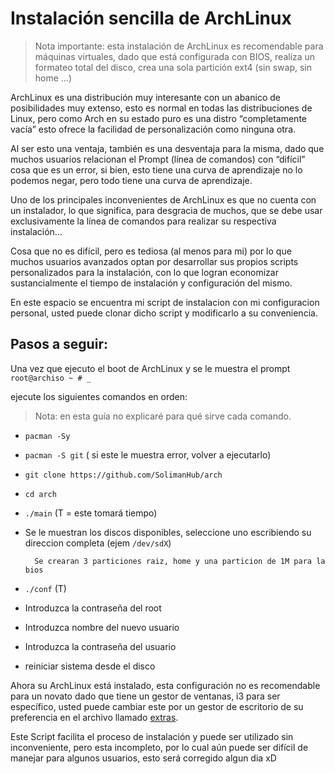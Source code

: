 # Instalación sencilla de ArchLinux

> Nota importante: esta instalación de ArchLinux es recomendable para máquinas virtuales, dado que está configurada con BIOS, realiza un formateo total del disco, crea una sola partición ext4 (sin swap, sin home …)

ArchLinux es una distribución muy interesante con un abanico de posibilidades muy extenso, esto es normal en todas las distribuciones de Linux, pero como Arch en su estado puro es una distro “completamente vacía” esto ofrece la facilidad de personalización como ninguna otra.

Al ser esto una ventaja, también es una desventaja para la misma, dado que muchos usuarios relacionan el Prompt (línea de comandos) con “difícil” cosa que es un error, si bien, esto tiene una curva de aprendizaje no lo podemos negar, pero todo tiene una curva de aprendizaje.

Uno de los principales inconvenientes de ArchLinux es que no cuenta con un instalador, lo que significa, para desgracia de muchos, que se debe usar exclusivamente la línea de comandos para realizar su respectiva instalación…

Cosa que no es difícil, pero es tediosa (al menos para mi) por lo que muchos usuarios avanzados optan por desarrollar sus propios scripts personalizados para la instalación, con lo que logran economizar sustancialmente el tiempo de instalación y configuración del mismo.

En este espacio se encuentra mi script de instalacion con mi configuracion personal, usted puede clonar dicho script y modificarlo a su conveniencia.

## Pasos a seguir:

Una vez que ejecuto el boot de ArchLinux y se le muestra el prompt `root@archiso ~ # _`

ejecute los siguientes comandos en orden:

> Nota: en esta guía no explicaré para qué sirve cada comando.

- `pacman -Sy`
- `pacman -S git` ( si este le muestra error, volver a ejecutarlo)
- `git clone https://github.com/SolimanHub/arch`
- `cd arch`
- `./main` (T = este tomará tiempo)
- Se le muestran los discos disponibles, seleccione uno escribiendo su direccion completa (ejem `/dev/sdX`)


        Se crearan 3 particiones raiz, home y una particion de 1M para la bios


- `./conf` (T)
- Introduzca la contraseña del root
- Introduzca nombre del nuevo usuario
- Introduzca la contraseña del usuario
- reiniciar sistema desde el disco



Ahora su ArchLinux está instalado, esta configuración no es recomendable para un novato dado que tiene un gestor de ventanas, i3 para ser específico, usted puede cambiar este por un gestor de escritorio de su preferencia en el archivo llamado <u>extras</u>.

Este Script facilita el proceso de instalación y puede ser utilizado sin inconveniente, pero esta incompleto, por lo cual aún puede ser difícil de manejar para algunos usuarios, esto será corregido algun dia xD

